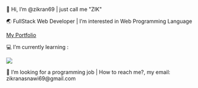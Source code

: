 <p>👋 Hi, I’m @zikran69 | just call me "ZIK" <p>
<p>🌏 FullStack Web Developer | I’m interested in Web Programming Language
<p>  
<a href="https://zikranportofolio-v2.vercel.app/">My Portfolio</a>

<p>💻 I’m currently learning : <p> 

  
<p align="start">
  <a href="https://skillicons.dev">
    <img src="https://skillicons.dev/icons?i=js,tailwind,react,vite,nodejs,mysql&theme=light" />
  </a>
</p>

<p> 📌 I’m looking for a programming job | How to reach me?, my email: zikranasnawi69@gmail.com
</p>
<!---
zikran69/zikran69 is a ✨ special ✨ repository because its `README.md` (this file) appears on your GitHub profile.
You can click the Preview link to take a look at your changes.
--->
